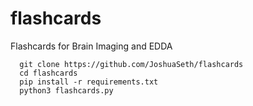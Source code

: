 # flashcards
 
Flashcards for Brain Imaging and EDDA

```
  git clone https://github.com/JoshuaSeth/flashcards
  cd flashcards
  pip install -r requirements.txt
  python3 flashcards.py
```